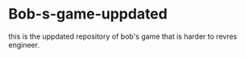 # Bob-s-game-uppdated
this is the uppdated repository of bob's game that is harder to revres engineer.
